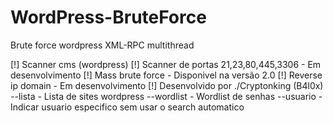 # WordPress-BruteForce
Brute force wordpress XML-RPC multithread

[!] Scanner cms (wordpress)
[!] Scanner de portas 21,23,80,445,3306 - Em desenvolvimento
[!] Mass brute force - Disponivel na versão 2.0
[!] Reverse ip domain - Em desenvolvimento
[!] Desenvolvido por ./Cryptonking (B4l0x)
--lista - Lista de sites wordpress
--wordlist - Wordlist de senhas
--usuario - Indicar usuario especifico sem usar o search automatico
